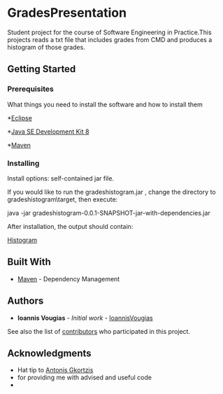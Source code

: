 # GradesPresentation

Student project for the course of Software Engineering in Practice.This projects reads a txt file that includes grades from CMD 
and produces a histogram of those grades.

## Getting Started



### Prerequisites

What things you need to install the software and how to install them

*[Eclipse](https://www.eclipse.org/)

*[Java SE Development Kit 8](https://www.oracle.com/technetwork/java/javase/downloads/jdk8-downloads-2133151.html)

*[Maven](https://maven.apache.org/)


### Installing


Install options: self-contained jar file.



If you would like to run the gradeshistogram.jar , change the directory to gradeshistogram\target, then execute:

java -jar gradeshistogram-0.0.1-SNAPSHOT-jar-with-dependencies.jar

After installation, the output should contain:

[Histogram](https://imgur.com/yAu0dA0)


## Built With

* [Maven](https://maven.apache.org/) - Dependency Management

## Authors

* **Ioannis Vougias** - *Initial work* - [IoannisVougias](https://github.com/IoannisVougias)

See also the list of [contributors](https://github.com/IoannisVougias/GradesPresentation/contributors) who participated in this project.


## Acknowledgments

* Hat tip to [Antonis Gkortzis](https://github.com/AntonisGkortzis)
* for providing me with advised and useful code
* 

